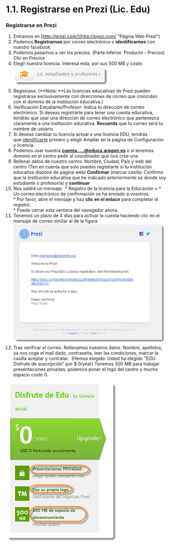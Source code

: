 # 1.1. Registrarse en Prezi (Lic. Edu)

### Registrarse en Prezi

1.  Entramos en [http://prezi.com/](http://prezi.com/ "Página Web Prezi")
2.  Podemos **Registrarnos** por correo electrónico o **identificarnos** con nuestro facebook
3.  Podemos pasarnos a ver los precios. (Parte inferior: Producto - Precios) Clic en Precios
4.  Elegir nuestra licencia. Interesa esta, por sus 500 MB y coste.![Licencia Profes Prezi](img/licenciapreciprofes.png "Lic. Prezi Edu")
5.  Registrase. (**Nota: **Las licencias educativas de Prezi pueden registrarse exclusivamente con direcciones de correo que coincidan con el dominio de la institución educativa.)
6.  Verificación Estudiante/Profesor: Indica tu dirección de correo electrónico. Si deseas registrarte para tener una cuenta educativa, tendrás que usar una dirección de correo electrónico que pertenezca claramente a una institución educativa. **Recuerda** que tu correo será tu nombre de usuario.
7.  Si deseas cambiar tu licencia actual a una licencia EDU, tendrás que [identificarte](https://prezi.com/login/ "Identificarse") primero y elegir Ampliar en la página de Configuración y licencia.
8.  Podemos usar nuestra **cuenta.....@educa.aragon.es** o si tenemos dominio en el centro pedir al coordinador que nos cree una.
9.  Rellenar datos de nuestro centro: Nombre, Ciudad, País y web del centro (Ten en cuenta que solo puedes registrarte si tu institución educativa dispone de página web) **Confirmar** (marcar casilla: Confirmo que la institución educativa que he indicado anteriormente es donde soy  
    estudiante o profesor/a) y **continuar**
10.  Nos saldrá un mensaje: 
    * Registro de la licencia para la Educación ×
    * Un correo electrónico de confirmación se ha enviado a vosotros.  
    * Por favor, abre el mensaje y haz **clic en el enlace** para completar el registro.  
    * Puede cerrar esta ventana del navegador ahora.
11.  Tenemos un plazo de 4 días para activar la cuenta haciendo clic en el mensaje de correo similar al de la figura![Registro educativo, activar cuenta ](img/eduregistro.png "Activad edu Prezi en mail")
12.  Tras verificar el correo. Rellenamos nuestros datos. Nombre, apellidos, ya nos coge el mail dado, contraseña, leer las condiciones, marcar la casilla aceptar y contratar.  (Hemos elegido: Usted ha elegido "EDU Disfrute de suscripción" por $ 0/year) Tenemos 500 MB para trabajar presentaciones privadas, podemos poner el logo del centro y mucho espacio coste 0.


![Licencia Edu Privada y con logo](img/licenciaedu.png "Lic Educ Privada Logo 500 MB")


